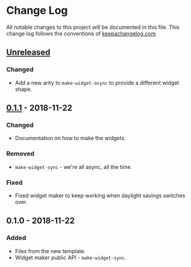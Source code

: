 # Change Log
All notable changes to this project will be documented in this file. This change log follows the conventions of [keepachangelog.com](http://keepachangelog.com/).

## [Unreleased]
### Changed
- Add a new arity to `make-widget-async` to provide a different widget shape.

## [0.1.1] - 2018-11-22
### Changed
- Documentation on how to make the widgets.

### Removed
- `make-widget-sync` - we're all async, all the time.

### Fixed
- Fixed widget maker to keep working when daylight savings switches over.

## 0.1.0 - 2018-11-22
### Added
- Files from the new template.
- Widget maker public API - `make-widget-sync`.

[Unreleased]: https://github.com/your-name/clj-playground/compare/0.1.1...HEAD
[0.1.1]: https://github.com/your-name/clj-playground/compare/0.1.0...0.1.1
